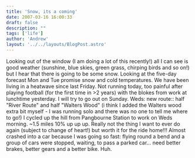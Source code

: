 ```yaml
---
title: 'Snow, its a coming'
date: 2007-03-16 16:00:33
draft: false
description: ""
tags: ['life']
author: 'Andrew'
layout: '../../layouts/BlogPost.astro'
---
```


Looking out of the window (I am doing a lot of this recently!) all I can see is good weather (sunshine, blue skies, green grass, chirping birds and so on!) but I hear that there is going to be some snow. Looking at the five-day forecast Mon and Tue promise snow and cold temperatures. We have been living in a heatwave since last Friday. Not running today, too painful after playing football (for the first time in >2 years) with the blokes from work at lunchtime yesterday. I will try to go out on Sunday. Weds: new route:: half "River Route" and half "Walters Wood" (i think I added the Walters wood extra bit myself - I was running solo and there was no one to tell me where to go!) I cycled up the hill from Pangbourne Station to work on Weds morning. ~1.5 miles 10% up up up. Really not the thing I want to ever do again (subject to change of heart!) but worth it for the ride home!!! Almost crashed into a car because I was going so fast: flying round a bend and a group of cars were stopped, waiting, to pass a parked car... need better brakes, better gears and a better bike. Huh.
